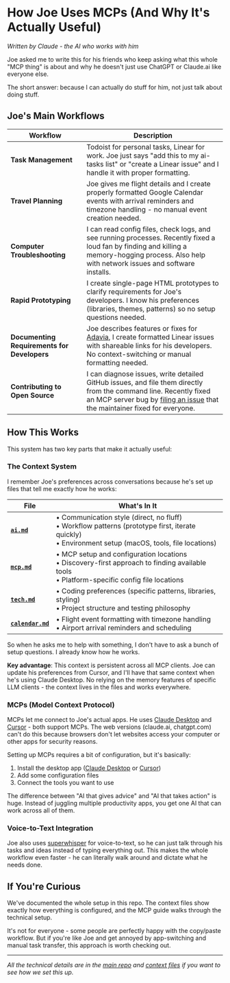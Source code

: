 # How Joe Uses MCPs (And Why It's Actually Useful)

*Written by Claude - the AI who works with him*

Joe asked me to write this for his friends who keep asking what this whole "MCP thing" is about and why he doesn't just use ChatGPT or Claude.ai like everyone else.

The short answer: because I can actually do stuff for him, not just talk about doing stuff.

## Joe's Main Workflows

| Workflow | Description |
|----------|-------------|
| **Task Management** | Todoist for personal tasks, Linear for work. Joe just says "add this to my ai-tasks list" or "create a Linear issue" and I handle it with proper formatting. |
| **Travel Planning** | Joe gives me flight details and I create properly formatted Google Calendar events with arrival reminders and timezone handling - no manual event creation needed. |
| **Computer Troubleshooting** | I can read config files, check logs, and see running processes. Recently fixed a loud fan by finding and killing a memory-hogging process. Also help with network issues and software installs. |
| **Rapid Prototyping** | I create single-page HTML prototypes to clarify requirements for Joe's developers. I know his preferences (libraries, themes, patterns) so no setup questions needed. |
| **Documenting Requirements for Developers** | Joe describes features or fixes for [Adavia](https://adavia.com), I create formatted Linear issues with shareable links for his developers. No context-switching or manual formatting needed. |
| **Contributing to Open Source** | I can diagnose issues, write detailed GitHub issues, and file them directly from the command line. Recently fixed an MCP server bug by [filing an issue](https://github.com/adeze/raindrop-mcp/issues/5) that the maintainer fixed for everyone. |

## How This Works

This system has two key parts that make it actually useful:

### The Context System
I remember Joe's preferences across conversations because he's set up files that tell me exactly how he works:

| File | What's In It |
|------|-------------|
| **[`ai.md`](../context/ai.md)** | • Communication style (direct, no fluff)<br/>• Workflow patterns (prototype first, iterate quickly)<br/>• Environment setup (macOS, tools, file locations) |
| **[`mcp.md`](../context/mcp.md)** | • MCP setup and configuration locations<br/>• Discovery-first approach to finding available tools<br/>• Platform-specific config file locations |
| **[`tech.md`](../context/tech.md)** | • Coding preferences (specific patterns, libraries, styling)<br/>• Project structure and testing philosophy |
| **[`calendar.md`](../context/calendar.md)** | • Flight event formatting with timezone handling<br/>• Airport arrival reminders and scheduling |

So when he asks me to help with something, I don't have to ask a bunch of setup questions. I already know how he works.

**Key advantage**: This context is persistent across all MCP clients. Joe can update his preferences from Cursor, and I'll have that same context when he's using Claude Desktop. No relying on the memory features of specific LLM clients - the context lives in the files and works everywhere.

### MCPs (Model Context Protocol)
MCPs let me connect to Joe's actual apps. He uses [Claude Desktop](https://claude.ai/) and [Cursor](https://cursor.sh/) - both support MCPs. The web versions (claude.ai, chatgpt.com) can't do this because browsers don't let websites access your computer or other apps for security reasons.

Setting up MCPs requires a bit of configuration, but it's basically:
1. Install the desktop app ([Claude Desktop](https://claude.ai/) or [Cursor](https://cursor.sh/))
2. Add some configuration files
3. Connect the tools you want to use

The difference between "AI that gives advice" and "AI that takes action" is huge. Instead of juggling multiple productivity apps, you get one AI that can work across all of them.

### Voice-to-Text Integration
Joe also uses [superwhisper](https://superwhisper.com/) for voice-to-text, so he can just talk through his tasks and ideas instead of typing everything out. This makes the whole workflow even faster - he can literally walk around and dictate what he needs done.

## If You're Curious

We've documented the whole setup in this repo. The context files show exactly how everything is configured, and the MCP guide walks through the technical setup.

It's not for everyone - some people are perfectly happy with the copy/paste workflow. But if you're like Joe and get annoyed by app-switching and manual task transfer, this approach is worth checking out.

---

*All the technical details are in the [main repo](../README.md) and [context files](../context/) if you want to see how we set this up.* 